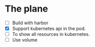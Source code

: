 # The plane


- [ ] Build with harbor
- [x] Support kubernetes api in the pod.
- [ ] To show all resources in kubernetes.
- [ ] Use volume